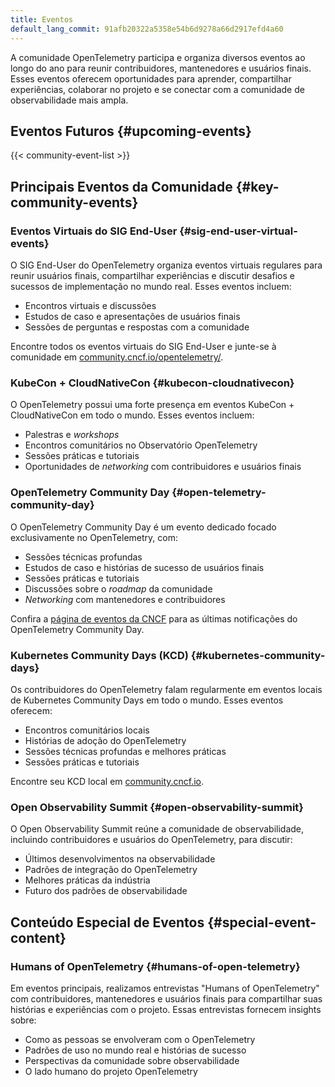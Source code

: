 ```yaml
---
title: Eventos
default_lang_commit: 91afb20322a5358e54b6d9278a66d2917efd4a60
---
```


A comunidade OpenTelemetry participa e organiza diversos eventos ao longo do ano para reunir contribuidores, mantenedores e usuários finais.
Esses eventos oferecem oportunidades para aprender, compartilhar experiências, colaborar no projeto e se conectar com a comunidade de observabilidade mais ampla.

## Eventos Futuros {#upcoming-events}

{{< community-event-list >}}

## Principais Eventos da Comunidade {#key-community-events}

### Eventos Virtuais do SIG End-User {#sig-end-user-virtual-events}

O SIG End-User do OpenTelemetry organiza eventos virtuais regulares para reunir usuários finais, compartilhar experiências e discutir desafios e sucessos de implementação no mundo real. Esses eventos incluem:

- Encontros virtuais e discussões
- Estudos de caso e apresentações de usuários finais
- Sessões de perguntas e respostas com a comunidade

Encontre todos os eventos virtuais do SIG End-User e junte-se à comunidade em [community.cncf.io/opentelemetry/](https://community.cncf.io/opentelemetry/).

### KubeCon + CloudNativeCon {#kubecon-cloudnativecon}

O OpenTelemetry possui uma forte presença em eventos KubeCon + CloudNativeCon em todo o mundo. Esses eventos incluem:

- Palestras e _workshops_
- Encontros comunitários no Observatório OpenTelemetry
- Sessões práticas e tutoriais
- Oportunidades de _networking_ com contribuidores e usuários finais

### OpenTelemetry Community Day {#open-telemetry-community-day}

O OpenTelemetry Community Day é um evento dedicado focado exclusivamente no OpenTelemetry, com:

- Sessões técnicas profundas
- Estudos de caso e histórias de sucesso de usuários finais
- Sessões práticas e tutoriais
- Discussões sobre o _roadmap_ da comunidade
- _Networking_ com mantenedores e contribuidores

Confira a [página de eventos da CNCF](https://events.linuxfoundation.org/) para as últimas notificações do OpenTelemetry Community Day.

### Kubernetes Community Days (KCD) {#kubernetes-community-days}

Os contribuidores do OpenTelemetry falam regularmente em eventos locais de Kubernetes Community Days em todo o mundo. Esses eventos oferecem:

- Encontros comunitários locais
- Histórias de adoção do OpenTelemetry
- Sessões técnicas profundas e melhores práticas
- Sessões práticas e tutoriais

Encontre seu KCD local em [community.cncf.io](https://community.cncf.io/).

### Open Observability Summit {#open-observability-summit}

O Open Observability Summit reúne a comunidade de observabilidade, incluindo contribuidores e usuários do OpenTelemetry, para discutir:

- Últimos desenvolvimentos na observabilidade
- Padrões de integração do OpenTelemetry
- Melhores práticas da indústria
- Futuro dos padrões de observabilidade

## Conteúdo Especial de Eventos {#special-event-content}

### Humans of OpenTelemetry {#humans-of-open-telemetry}

Em eventos principais, realizamos entrevistas "Humans of OpenTelemetry" com contribuidores, mantenedores e usuários finais para compartilhar suas histórias e experiências com o projeto. Essas entrevistas fornecem insights sobre:

- Como as pessoas se envolveram com o OpenTelemetry
- Padrões de uso no mundo real e histórias de sucesso
- Perspectivas da comunidade sobre observabilidade
- O lado humano do projeto OpenTelemetry
